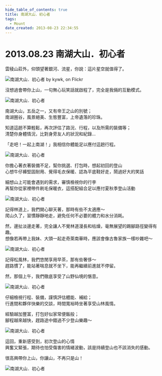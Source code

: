 ```yaml
---
hide_table_of_contents: true
title: 南湖大山．初心者
tags:
  - Mount
date_created: 2013-08-23 22:34:55
---
```


2013.08.23 南湖大山．初心者
========================

雲稜山莊外，仰頭望著銀河、流星，你說：這片星空就值得了。

![南湖大山．初心者 by kywk, on Flickr](http://farm4.staticflickr.com/3783/9578440845_a6e5297b8b_c.jpg)

沒想過會帶你上山，一句無心玩笑話就啟程了，完全是我倆的互動模式。

![南湖大山．初心者](http://farm4.staticflickr.com/3774/9578456681_dd6cbd8cc1_c.jpg)

南湖大山，五岳之一，又有帝王之山的別號；  
南湖圈谷，風景絕美、生態豐富，上帝遺落的珍珠。

知道這趟不算輕鬆，再次評估了路況、行程，以及所需的裝備等；  
清楚你身體情況，比對身旁友人的狀況和紀錄...

「走吧！一起上南湖！」我相信你體能足以應付這趟行程。

![南湖大山．初心者](http://farm4.staticflickr.com/3730/9581217054_2da2920c53_c.jpg)

你擔心著衣著裝備不足，幫你挑選、打包時，想起初回的登山  
心想牛仔褲堅固耐用、覺得毛衣保暖、認為平底鞋好走，鬧過好大的笑話

細想山上可能會遇到的需求，審慎檢視你的行李  
再幫你從家裡帶件刷毛保暖衣，這搭配組合足以應付夏秋季登山活動

![南湖大山．初心者](http://farm8.staticflickr.com/7291/9581231476_9ea7f08a59_c.jpg)

記得林道上，我們開心聊天著，那時有些不太適應～  
爬山久了，習慣靜靜地走，避免任何不必要的體力和水分消耗。

然，邊扯淡邊走著，完全讓人不覺林道漫長和枯燥，毫無展望的踢腳路徑變得有趣。  
想像若再帶上我妹、大頭一起走奇萊南華時，應該會像古魯家族一樣吵雜吧～

![南湖大山．初心者](http://farm4.staticflickr.com/3762/9578387387_80fe24cc4e_c.jpg)

記得松風林，我們悠閒享用早茶，那有些奢侈～  
趕路慣了，能站著喘息就不坐下，能再繼續前進就不停留。

然，那個上午，我們徹底享受了山野仙境的愜意。

![南湖大山．初心者](http://farm6.staticflickr.com/5474/9578400505_4026d57932_c.jpg)

仔細檢視行程、裝備，謹慎評估體能、補給；  
行進間和夥伴快樂的交談，時間寬裕時坐著享受山林風情。

經驗越加豐富，打包好似家常便飯般；  
腳程越來越快，趕路途中錯過不少登山樂趣～

![南湖大山．初心者](http://farm6.staticflickr.com/5442/9581180346_a038e166e4_c.jpg)

這回，重新感受到，初次登山的心情  
興奮又緊張，期待也怕受傷害的情緒波動，該是持續登山也不該消失的感動。

很高興帶你上山，你讓山，不再只是山！

![南湖大山．初心者](http://farm3.staticflickr.com/2836/9581238158_ca51613984_c.jpg)
